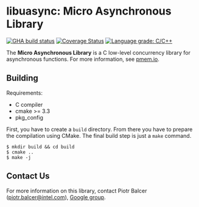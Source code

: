 # **libuasync: Micro Asynchronous Library**

[![GHA build status](https://github.com/wlemkows/libuasync/workflows/On_Pull_Request/badge.svg?branch=master)](https://github.com/wlemkows/libuasync/actions)
[![Coverage Status](https://codecov.io/github/wlemkows/libuasync/coverage.svg?branch=master)](https://codecov.io/gh/wlemkows/libuasync/branch/master)
[![Language grade: C/C++](https://img.shields.io/lgtm/grade/cpp/g/wlemkows/libuasync.svg?logo=lgtm&logoWidth=18)](https://lgtm.com/projects/g/wlemkows/libuasync/context:cpp)

The **Micro Asynchronous Library** is a C low-level concurrency library for asynchronous functions.
For more information, see [pmem.io](https://pmem.io).

## Building

Requirements:
- C compiler
- cmake >= 3.3
- pkg_config

First, you have to create a `build` directory.
From there you have to prepare the compilation using CMake.
The final build step is just a `make` command.

```shell
$ mkdir build && cd build
$ cmake ..
$ make -j
```

## Contact Us

For more information on this library, contact
Piotr Balcer (piotr.balcer@intel.com),
[Google group](https://groups.google.com/group/pmem).
